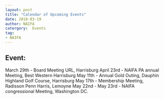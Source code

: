 ```yaml
---
layout: post
title: "Calendar of Upcoming Events"
date: 2018-03-19
author: NAIFA
catergory:  Events
tag:
- NAIFA
---
```


## Event:
March  29th - Board Meeting URL, Harrisburg
April 23rd - NAIFA PA annual Meeting, Best Western Harrisburg
May 11th - Annual Gold Outing, Dauphin Highland Golf Course, Harrisburg
May 17th - Membership Meeting, Radisson Penn Harris, Lemoyne
May 22nd - May 23rd - NAIFA congressional Meeting, Washington DC.
